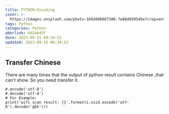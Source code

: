```yaml
---
title: PYTHON-Encoding
cover: >-
  https://images.unsplash.com/photo-1692606867300-7e88d859546e?crop=entropy&cs=tinysrgb&fit=max&fm=jpg&ixid=MnwxfDB8MXxyYW5kb218MHx8fHx8fHx8MTY5NDczODEwMg&ixlib=rb-4.0.3&q=80&w=1080
tags: Python
categories: Python
abbrlink: 6d2ab45f
date: 2023-09-15 08:34:52
updated: 2023-09-15 08:34:52
---
```



## Transfer Chinese 
There are many times that the output of python result contains Chinese ,that can't show.
So you need transfer it.
```
#.encode('utf-8')
#.decode('utf-8')
# For Example:
print('wifi scan result: {}'.format(i.ssid.encode('utf-8').decode('gbk')))

```
